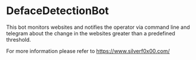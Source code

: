 # DefaceDetectionBot

This bot monitors websites and notifies the operator via command line and telegram about the change in the websites greater than a predefined threshold.

For more information please refer to https://www.silverf0x00.com/
